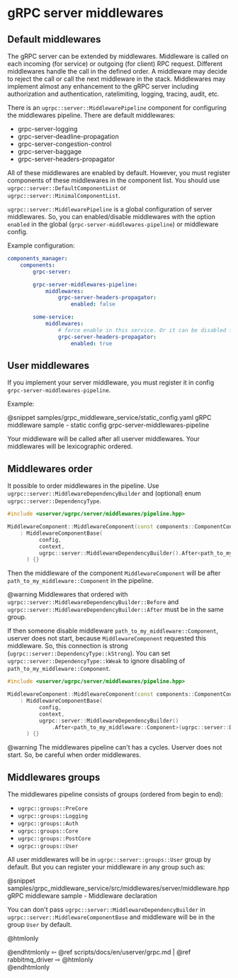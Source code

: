 # gRPC server middlewares

## Default middlewares

The gRPC server can be extended by middlewares.
Middleware is called on each incoming (for service) or outgoing (for client) RPC request.
Different middlewares handle the call in the defined order.
A middleware may decide to reject the call or call the next middleware in the stack.
Middlewares may implement almost any enhancement to the gRPC server including authorization
and authentication, ratelimiting, logging, tracing, audit, etc.

There is an `ugrpc::server::MiddlewarePipeline` component for configuring the middlewares pipeline. 
There are default middlewares:
 - grpc-server-logging
 - grpc-server-deadline-propagation
 - grpc-server-congestion-control
 - grpc-server-baggage
 - grpc-server-headers-propagator

All of these middlewares are enabled by default. However, you must register components of these middlewares in the component list.
You should use `ugrpc::server::DefaultComponentList` or `ugrpc::server::MinimalComponentList`.

`ugrpc::server::MiddlewarePipeline` is a global configuration of server middlewares. So, you can enabled/disable middlewares with the option `enabled` in the global (`grpc-server-middlewares-pipeline`) or middleware config.

Example configuration:
```yaml
components_manager:
    components:
        grpc-server:

        grpc-server-middlewares-pipeline:
            middlewares:
                grpc-server-headers-propagator:
                    enabled: false

        some-service:
            middlewares:
                # force enable in this service. Or it can be disabled for special service
                grpc-server-headers-propagator:
                    enabled: true

```

## User middlewares

If you implement your server middleware, you must register it in config `grpc-server-middlewares-pipeline`.

Example:

@snippet samples/grpc_middleware_service/static_config.yaml gRPC middleware sample - static config grpc-server-middlewares-pipeline

Your middleware will be called after all userver middlewares. Your middlewares will be lexicographic ordered.

## Middlewares order

It possible to order middlewares in the pipeline. Use `ugrpc::server::MiddlewareDependencyBuilder` and (optional) enum `ugrpc::server::DependencyType`.

```cpp
#include <userver/ugrpc/server/middlewares/pipeline.hpp>

MiddlewareComponent::MiddlewareComponent(const components::ComponentConfig& config, const components::ComponentContext& context)
    : MiddlewareComponentBase(
          config,
          context,
          ugrpc::server::MiddlewareDependencyBuilder().After<path_to_my_middleware::Component>()
      ) {}

```
Then the middleware of the component `MiddlewareComponent` will be after `path_to_my_middleware::Component` in the pipeline.

@warning Middlewares that ordered with `ugrpc::server::MiddlewareDependencyBuilder::Before` and `ugrpc::server::MiddlewareDependencyBuilder::After` must be in the same group.

If then someone disable middleware `path_to_my_middleware::Component`, userver does not start, because `MiddlewareComponent` requested this middleware. So, this connection is strong (`ugrpc::server::DependencyType::kStrong`). You can set `ugrpc::server::DependencyType::kWeak` to ignore disabling of `path_to_my_middleware::Component`.

```cpp
#include <userver/ugrpc/server/middlewares/pipeline.hpp>

MiddlewareComponent::MiddlewareComponent(const components::ComponentConfig& config, const components::ComponentContext& context)
    : MiddlewareComponentBase(
          config,
          context,
          ugrpc::server::MiddlewareDependencyBuilder()
              .After<path_to_my_middleware::Component>(ugrpc::server::DependencyType::kWeak)
      ) {}
```

@warning The middlewares pipeline can't has a cycles. Userver does not start. So, be careful when order middlewares.

## Middlewares groups

The middlewares pipeline consists of groups (ordered from begin to end):
 - `ugrpc::groups::PreCore`
 - `ugrpc::groups::Logging`
 - `ugrpc::groups::Auth`
 - `ugrpc::groups::Core`
 - `ugrpc::groups::PostCore`
 - `ugrpc::groups::User`

All user middlewares will be in `ugrpc::server::groups::User` group by default. But you can register your middleware in any group such as:

@snippet samples/grpc_middleware_service/src/middlewares/server/middleware.hpp gRPC middleware sample - Middleware declaration

You can don't pass `ugrpc::server::MiddlewareDependencyBuilder` in `ugrpc::server::MiddlewareComponentBase` and middleware will be in the group `User` by default.

@htmlonly <div class="bottom-nav"> @endhtmlonly
⇦ @ref scripts/docs/en/userver/grpc.md | @ref rabbitmq_driver ⇨
@htmlonly </div> @endhtmlonly
